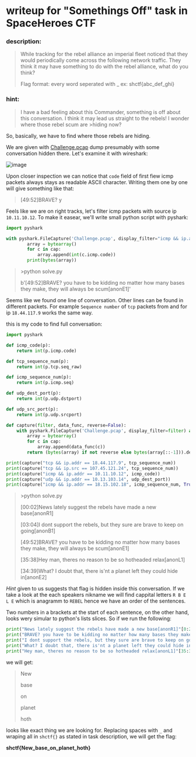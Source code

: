 # writeup for "Somethings Off" task in SpaceHeroes CTF

### description:

>While tracking for the rebel alliance an imperial fleet noticed that they would periodically come across the following network traffic. 
>They think it may have something to do with the rebel alliance, what do you think?
>
>Flag format: every word seperated with _ ex: shctf{abc_def_ghi}

### hint:

>I have a bad feeling about this Commander, something is off about this conversation. I think it may lead us straight to the rebels! I wonder where those rebel scum are >hiding now?


So, basically, we have to find where those rebels are hiding.

We are given with [Challenge.pcap](Challenge.pcap) dump presumably with some conversation hidden there. Let's examine it with wireshark:

![image](https://user-images.githubusercontent.com/102946319/161515949-75fc655f-6f15-47d7-b7b8-90f9ee679b20.png)

Upon closer inspection we can notice that `code` field of first fiew icmp packets always stays as readable ASCII character.
Writing them one by one will give something like that: 

> [49:52]BRAVE? y

Feels like we are on right tracks, let's filter icmp packets with source ip `10.11.10.12`. To make it easear, we'll write small python script with pyshark:

```python
import pyshark

with pyshark.FileCapture('Challenge.pcap', display_filter="icmp && ip.addr == 10.11.10.12") as cap:
		array = bytearray()
		for c in cap:
			array.append(int(c.icmp.code))
		print(bytes(array))
```

>\>python solve.py
>
>b'[49:52]BRAVE? you have to be kidding no matter how many bases they make, they will always be scum[anonE1]'

Seems like we found one line of conversation. Other lines can be found in different packets. For example `Sequence number` of `tcp` packets
from and for ip `18.44.117.9` works the same way.

this is my code to find full conversation:

```python
import pyshark

def icmp_code(p):
	return int(p.icmp.code)

def tcp_sequence_num(p):
	return int(p.tcp.seq_raw)

def icmp_sequence_num(p):
	return int(p.icmp.seq)

def udp_dest_port(p):
	return int(p.udp.dstport)

def udp_src_port(p):
	return int(p.udp.srcport)

def capture(filter, data_func, reverse=False):
	with pyshark.FileCapture('Challenge.pcap', display_filter=filter) as cap:
		array = bytearray()
		for c in cap:
			array.append(data_func(c))
		return (bytes(array) if not reverse else bytes(array[::-1])).decode()

print(capture("tcp && ip.addr == 18.44.117.9", tcp_sequence_num))
print(capture("tcp && ip.src == 107.45.121.24", tcp_sequence_num))
print(capture("icmp && ip.addr == 10.11.10.12", icmp_code))
print(capture("udp && ip.addr == 10.13.103.14", udp_dest_port))
print(capture("icmp && ip.addr == 18.15.102.18", icmp_sequence_num, True))
```

>\>python solve.py
>
>[00:02]News lately suggest the rebels have made a new base[anonR1]
>
>[03:04]I dont support the rebels, but they sure are brave to keep on going[anonB1]
>
>[49:52]BRAVE? you have to be kidding no matter how many bases they make, they will always be scum[anonE1]
>
>[35:38]Hey man, theres no reason to be so hotheaded relax[anonL1]
>
>[34:39]What? I doubt that, there is'nt a planet left they could hide in[anonE2]


*Hint* given to us suggests that flag is hidden inside this conversation. If we take a look at the each speakers nikname we will find cappital letters 
`R B E L E` which is anagramm to `REBEL` hence we have an order of the sentences. 

Two numbers in a brackets at the start of each sentence, on the other hand, looks wery simular to python's lists slices. So if we run the following:

```python
print("News lately suggest the rebels have made a new base[anonR1]"[0:2+1])
print("BRAVE? you have to be kidding no matter how many bases they make, they will always be scum[anonE1]"[49:52+1])
print("I dont support the rebels, but they sure are brave to keep on going[anonB1]"[3:4+1])
print("What? I doubt that, there is'nt a planet left they could hide in[anonE2]"[34:39+1])
print("Hey man, theres no reason to be so hotheaded relax[anonL1]"[35:38+1])
```
we will get:

>New
>
>base
>
>on
>
>planet
>
>hoth

looks like exact thing we are looking for. Replacing spaces with `_` and wraping all in `shctf{}` as stated in task description, we will get the flag:

**shctf{New_base_on_planet_hoth}**
